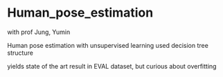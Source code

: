 # Human_pose_estimation
with prof Jung, Yumin

Human pose estimation with unsupervised learning
used decision tree structure

yields state of the art result in EVAL dataset, but curious about overfitting
